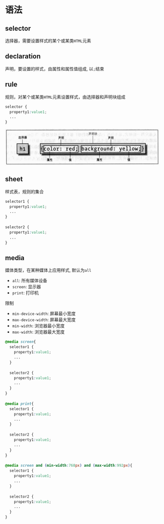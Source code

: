 # 语法

## selector

选择器，需要设置样式的某个或某类`HTML`元素

## declaration

声明，要设置的样式，由属性和属性值组成, 以`;`结束

## rule

规则，对某个或某类`HTML`元素设置样式，由选择器和声明块组成

```css
selector {
  property1:value1;
  ...
}
```

![rule](images/rule.png)

## sheet

样式表，规则的集合

```css
selector1 {
  property1:value1;
  ...
}

selector2 {
  property1:value1;
  ...
}
```

## media

媒体类型，在某种媒体上应用样式, 默认为`all`

* `all`: 所有媒体设备
* `screen`: 显示器
* `print`: 打印机

限制

* `min-device-width`: 屏幕最小宽度
* `max-device-width`: 屏幕最大宽度
* `min-width`: 浏览器最小宽度
* `max-width`: 浏览器最大宽度

```css
@media screen{
  selector1 {
    property1:value1;
    ...
  }

  selector2 {
    property1:value1;
    ...
  }
}

@media print{
  selector1 {
    property1:value1;
    ...
  }

  selector2 {
    property1:value1;
    ...
  }
}

@media screen and (min-width:768px) and (max-width:992px){
  selector1 {
    property1:value1;
    ...
  }

  selector2 {
    property1:value1;
    ...
  }
}

```